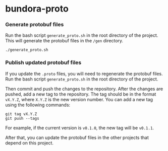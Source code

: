 # bundora-proto

### Generate protobuf files
Run the bash script `generate_proto.sh` in the root directory of the project. This will generate the protobuf files in the `/gen` directory.

```
./generate_proto.sh
```

### Publish updated protobuf files
If you update the `.proto` files, you will need to regenerate the protobuf files. Run the bash script `generate_proto.sh` in the root directory of the project.

Then commit and push the changes to the repository. After the changes are pushed, add a new tag to the repository. 
The tag should be in the format `vX.Y.Z`, where `X.Y.Z` is the new version number. You can add a new tag using the following commands:

```
git tag vX.Y.Z
git push --tags
```

For example, if the current version is `v0.1.0`, the new tag will be `v0.1.1`.

After that, you can update the protobuf files in the other projects that depend on this project.